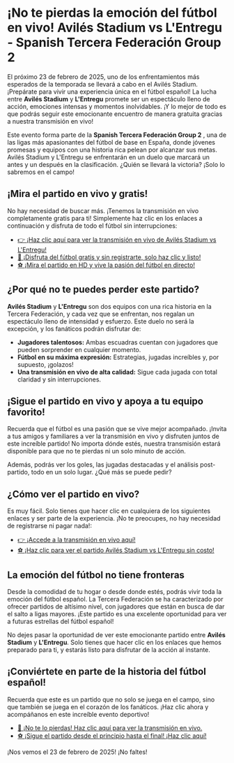 # ¡No te pierdas la emoción del fútbol en vivo! Avilés Stadium vs L'Entregu - Spanish Tercera Federación Group 2

El próximo 23 de febrero de 2025, uno de los enfrentamientos más esperados de la temporada se llevará a cabo en el Avilés Stadium. ¡Prepárate para vivir una experiencia única en el fútbol español! La lucha entre **Avilés Stadium** y **L'Entregu** promete ser un espectáculo lleno de acción, emociones intensas y momentos inolvidables. ¡Y lo mejor de todo es que podrás seguir este emocionante encuentro de manera gratuita gracias a nuestra transmisión en vivo!

Este evento forma parte de la **Spanish Tercera Federación Group 2** , una de las ligas más apasionantes del fútbol de base en España, donde jóvenes promesas y equipos con una historia rica pelean por alcanzar sus metas. Avilés Stadium y L'Entregu se enfrentarán en un duelo que marcará un antes y un después en la clasificación. ¿Quién se llevará la victoria? ¡Solo lo sabremos en el campo!

## ¡Mira el partido en vivo y gratis!

No hay necesidad de buscar más. ¡Tenemos la transmisión en vivo completamente gratis para ti! Simplemente haz clic en los enlaces a continuación y disfruta de todo el fútbol sin interrupciones:

- [👉 ¡Haz clic aquí para ver la transmisión en vivo de Avilés Stadium vs L'Entregu!](https://tinyurl.com/livestreamfreeo?st=Avil%C3%A9s+Stadium+vs+L%27Entregu&si=gh)
- [🎉 ¡Disfruta del fútbol gratis y sin registrarte, solo haz clic y listo!](https://tinyurl.com/livestreamfreeo?st=Avil%C3%A9s+Stadium+vs+L%27Entregu&si=gh)
- [⚽ ¡Mira el partido en HD y vive la pasión del fútbol en directo!](https://tinyurl.com/livestreamfreeo?st=Avil%C3%A9s+Stadium+vs+L%27Entregu&si=gh)

## ¿Por qué no te puedes perder este partido?

**Avilés Stadium** y **L'Entregu** son dos equipos con una rica historia en la Tercera Federación, y cada vez que se enfrentan, nos regalan un espectáculo lleno de intensidad y esfuerzo. Este duelo no será la excepción, y los fanáticos podrán disfrutar de:

- **Jugadores talentosos:** Ambas escuadras cuentan con jugadores que pueden sorprender en cualquier momento.
- **Fútbol en su máxima expresión:** Estrategias, jugadas increíbles y, por supuesto, ¡golazos!
- **Una transmisión en vivo de alta calidad:** Sigue cada jugada con total claridad y sin interrupciones.

## ¡Sigue el partido en vivo y apoya a tu equipo favorito!

Recuerda que el fútbol es una pasión que se vive mejor acompañado. ¡Invita a tus amigos y familiares a ver la transmisión en vivo y disfruten juntos de este increíble partido! No importa dónde estés, nuestra transmisión estará disponible para que no te pierdas ni un solo minuto de acción.

Además, podrás ver los goles, las jugadas destacadas y el análisis post-partido, todo en un solo lugar. ¿Qué más se puede pedir?

## ¿Cómo ver el partido en vivo?

Es muy fácil. Solo tienes que hacer clic en cualquiera de los siguientes enlaces y ser parte de la experiencia. ¡No te preocupes, no hay necesidad de registrarse ni pagar nada!:

- [👉 ¡Accede a la transmisión en vivo aquí!](https://tinyurl.com/livestreamfreeo?st=Avil%C3%A9s+Stadium+vs+L%27Entregu&si=gh)
- [⚽ ¡Haz clic para ver el partido Avilés Stadium vs L'Entregu sin costo!](https://tinyurl.com/livestreamfreeo?st=Avil%C3%A9s+Stadium+vs+L%27Entregu&si=gh)

## La emoción del fútbol no tiene fronteras

Desde la comodidad de tu hogar o desde donde estés, podrás vivir toda la emoción del fútbol español. La Tercera Federación se ha caracterizado por ofrecer partidos de altísimo nivel, con jugadores que están en busca de dar el salto a ligas mayores. ¡Este partido es una excelente oportunidad para ver a futuras estrellas del fútbol español!

No dejes pasar la oportunidad de ver este emocionante partido entre **Avilés Stadium** y **L'Entregu**. Solo tienes que hacer clic en los enlaces que hemos preparado para ti, y estarás listo para disfrutar de la acción al instante.

## ¡Conviértete en parte de la historia del fútbol español!

Recuerda que este es un partido que no solo se juega en el campo, sino que también se juega en el corazón de los fanáticos. ¡Haz clic ahora y acompáñanos en este increíble evento deportivo!

- [🎥 ¡No te lo pierdas! Haz clic aquí para ver la transmisión en vivo.](https://tinyurl.com/livestreamfreeo?st=Avil%C3%A9s+Stadium+vs+L%27Entregu&si=gh)
- [⚽ ¡Sigue el partido desde el principio hasta el final! ¡Haz clic aquí!](https://tinyurl.com/livestreamfreeo?st=Avil%C3%A9s+Stadium+vs+L%27Entregu&si=gh)

¡Nos vemos el 23 de febrero de 2025! ¡No faltes!
